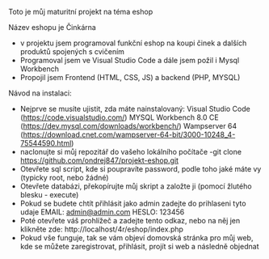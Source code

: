 Toto je můj maturitní projekt na téma eshop

Název eshopu je Činkárna
 - v projektu jsem programoval funkční eshop na koupi činek a dalších produktů spojených s cvičením
 - Programoval jsem ve Visual Studio Code a dále jsem požil i Mysql Workbench
 - Propojil jsem Frontend (HTML, CSS, JS) a backend (PHP, MYSQL)

Návod na instalaci:
 - Nejprve se musíte ujistit, zda máte nainstalovaný:
     Visual Studio Code (https://code.visualstudio.com/)
     MYSQL Workbench 8.0 CE (https://dev.mysql.com/downloads/workbench/)
     Wampserver 64 (https://download.cnet.com/wampserver-64-bit/3000-10248_4-75544590.html)
 - naclonujte si můj repozitář do vašeho lokálního počítače -git clone https://github.com/ondrej847/projekt-eshop.git
 - Otevřete sql script, kde si poupravíte password, podle toho jaké máte vy (typicky root, nebo žádné)
 - Otevřete databázi, překopírujte můj skript a založte ji (pomocí žlutého blesku - execute)
 - Pokud se budete chtít přihlásit jako admin zadejte do prihlaseni tyto udaje EMAIL: admin@admin.com HESLO: 123456
 - Poté otevřete váš prohlížeč a zadejte tento odkaz, nebo na něj jen klikněte zde: http://localhost/4r/eshop/index.php
 - Pokud vše funguje, tak se vám objeví domovská stránka pro můj web, kde se můžete zaregistrovat, přihlásit, projít si web a následně objednat 
